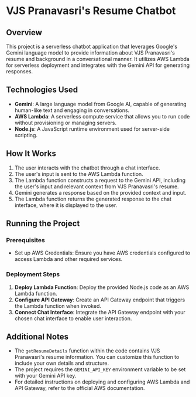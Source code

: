 # VJS Pranavasri's Resume Chatbot

## Overview

This project is a serverless chatbot application that leverages Google's Gemini language model to provide information about VJS Pranavasri's resume and background in a conversational manner. It utilizes AWS Lambda for serverless deployment and integrates with the Gemini API for generating responses.

## Technologies Used

- **Gemini**: A large language model from Google AI, capable of generating human-like text and engaging in conversations.
- **AWS Lambda**: A serverless compute service that allows you to run code without provisioning or managing servers.
- **Node.js**: A JavaScript runtime environment used for server-side scripting.

## How It Works

1. The user interacts with the chatbot through a chat interface.
2. The user's input is sent to the AWS Lambda function.
3. The Lambda function constructs a request to the Gemini API, including the user's input and relevant context from VJS Pranavasri's resume.
4. Gemini generates a response based on the provided context and input.
5. The Lambda function returns the generated response to the chat interface, where it is displayed to the user.

## Running the Project

### Prerequisites

- Set up AWS Credentials: Ensure you have AWS credentials configured to access Lambda and other required services.

### Deployment Steps

1. **Deploy Lambda Function**: Deploy the provided Node.js code as an AWS Lambda function.
2. **Configure API Gateway**: Create an API Gateway endpoint that triggers the Lambda function when invoked.
3. **Connect Chat Interface**: Integrate the API Gateway endpoint with your chosen chat interface to enable user interaction.

## Additional Notes

- The `getResumeDetails` function within the code contains VJS Pranavasri's resume information. You can customize this function to include your own details and structure.
- The project requires the `GEMINI_API_KEY` environment variable to be set with your Gemini API key.
- For detailed instructions on deploying and configuring AWS Lambda and API Gateway, refer to the official AWS documentation.
